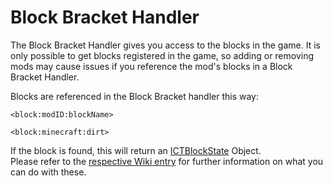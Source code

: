 # Block Bracket Handler

The Block Bracket Handler gives you access to the blocks in the game. It is only possible to get blocks registered in the game, so adding or removing mods may cause issues if you reference the mod's blocks in a Block Bracket Handler.

Blocks are referenced in the Block Bracket handler this way:

```
<block:modID:blockName>

<block:minecraft:dirt>
```

If the block is found, this will return an [ICTBlockState](/Mods/ContentTweaker/Vanilla/Types/Block/ICTBlockState/) Object.  
Please refer to the [respective Wiki entry](/Mods/ContentTweaker/Vanilla/Types/Block/ICTBlockState/) for further information on what you can do with these.